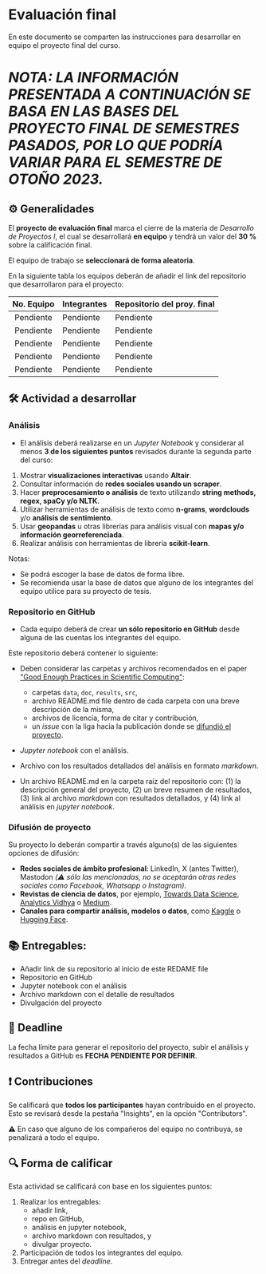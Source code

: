 # Evaluación final

En este documento se comparten las instrucciones para desarrollar en equipo el proyecto final del curso.

# *NOTA: LA INFORMACIÓN PRESENTADA A CONTINUACIÓN SE BASA EN LAS BASES DEL PROYECTO FINAL DE SEMESTRES PASADOS, POR LO QUE PODRÍA VARIAR PARA EL SEMESTRE DE OTOÑO 2023.*

## ⚙️ Generalidades
El **proyecto de evaluación final** marca el cierre de la materia de _Desarrollo de Proyectos I_, el cual se desarrollará **en equipo** y tendrá un valor del **30 %** sobre la calificación final.

El equipo de trabajo se **seleccionará de forma aleatoria**.

En la siguiente tabla los equipos deberán de añadir el link del repositorio que desarrollaron para el proyecto:

| No. Equipo | Integrantes | Repositorio del proy. final |
|:----------:|:------------|:----------------------------|
|Pendiente |Pendiente |Pendiente |
|Pendiente |Pendiente |Pendiente |
|Pendiente |Pendiente |Pendiente |
|Pendiente |Pendiente |Pendiente |
|Pendiente |Pendiente |Pendiente |

## 🛠 Actividad a desarrollar

### Análisis
- El análisis deberá realizarse en un *Jupyter Notebook* y considerar al menos **3 de los siguientes puntos** revisados durante la segunda parte del curso:

1. Mostrar **visualizaciones interactivas** usando **Altair**.
2. Consultar información de **redes sociales usando un scraper**.
3. Hacer **preprocesamiento o análisis** de texto utilizando **string methods, regex, spaCy y/o NLTK**.
4. Utilizar herramientas de análisis de texto como **n-grams**, **wordclouds** y/o **análisis de sentimiento**.
5. Usar **geopandas** u otras librerías para análisis visual con **mapas y/o información georreferenciada**.
6. Realizar análisis con herramientas de librería **scikit-learn**.

Notas:
  - Se podrá escoger la base de datos de forma libre.
  - Se recomienda usar la base de datos que alguno de los integrantes del equipo utilice para su proyecto de tesis.


### Repositorio en GitHub

- Cada equipo deberá de crear **un sólo repositorio en GitHub** desde alguna de las cuentas los integrantes del equipo.

Este repositorio deberá contener lo siguiente:

- Deben considerar las carpetas y archivos recomendados en el paper ["Good Enough Practices in Scientific Computing"](https://github.com/vcuspinera/UDG_MCD_Project_Dev_I/tree/main/actividades/material):
   - carpetas `data`, `doc`, `results`, `src`,
   - archivo README.md file dentro de cada carpeta con una breve descripción de la misma,
   - archivos de licencia, forma de citar y contribución, 
   - un *issue* con la liga hacia la publicación donde se [difundió el proyecto](https://github.com/vcuspinera/UDG_MCD_Project_Dev_I/tree/main/proyectos/final#difusión-de-proyecto).

- *Jupyter notebook* con el análisis.

- Archivo con los resultados detallados del análisis en formato *markdown*.

- Un archivo README.md en la carpeta raíz del repositorio con:
   (1) la descripción general del proyecto, 
   (2) un breve resumen de resultados, 
   (3) link al archivo *markdown* con resultados detallados, y
   (4) link al análisis en *jupyter notebook*.


### Difusión de proyecto
Su proyecto lo deberán compartir a través alguno(s) de las siguientes opciones de difusión:
- **Redes sociales de ámbito profesional**: LinkedIn, X (antes Twitter), Mastodon *(⚠️ sólo las mencionadas, no se aceptarán otras redes sociales como Facebook, Whatsapp o Instagram)*.
- **Revistas de ciencia de datos**, por ejemplo, [Towards Data Science](https://towardsdatascience.com), [Analytics Vidhya](https://www.analyticsvidhya.com) o [Medium](https://medium.com).
- **Canales para compartir análisis, modelos o datos**, como [Kaggle](https://www.kaggle.com) o [Hugging Face](https://huggingface.co).


## 📚 Entregables:

- Añadir link de su repositorio al inicio de este REDAME file
- Repositorio en GitHub
- Jupyter notebook con el análisis
- Archivo markdown con el detalle de resultados
- Divulgación del proyecto


## 📅 Deadline
La fecha límite para generar el repositorio del proyecto, subir el análisis y resultados a GitHub es **FECHA PENDIENTE POR DEFINIR**.


## ❗️ Contribuciones
Se calificará que **todos los participantes** hayan contribuido en el proyecto. Esto se revisará desde la pestaña "Insights", en la opción "Contributors".

⚠️ En caso que alguno de los compañeros del equipo no contribuya, se penalizará a todo el equipo.


## 🔍 Forma de calificar
Esta actividad se calificará con base en los siguientes puntos:

1. Realizar los entregables:
    - añadir link,  
    - repo en GitHub,  
    - análisis en jupyter notebook,
    - archivo markdown con resultados, y 
    - divulgar proyecto.
2. Participación de todos los integrantes del equipo.
3. Entregar antes del *deadline*.
